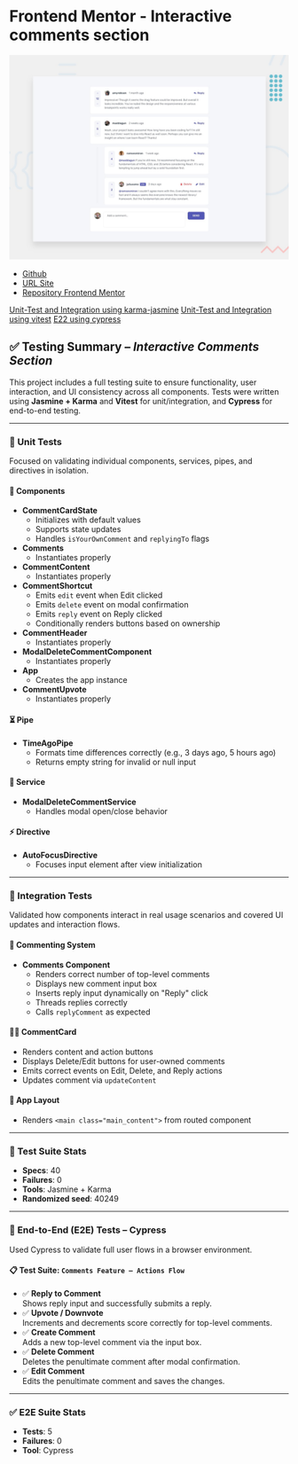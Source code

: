 # Frontend Mentor - Interactive comments section

![Design preview for the Interactive comments section coding challenge](preview.jpg)

* [Github](https://github.com/barriedirk/frontend-mentor-exercise-36-interactive-comments-section)
* [URL Site](https://barriedirk.github.io/frontend-mentor-exercise-36-interactive-comments-section/#/)
* [Repository Frontend Mentor](https://www.frontendmentor.io/profile/barriedirk)

[Unit-Test and Integration using karma-jasmine](test-unit-test-integration-karma.png)
[Unit-Test and Integration using vitest](test-vitest.png)
[E22 using cypress](test-cypress.png)

## ✅ Testing Summary – *Interactive Comments Section*

This project includes a full testing suite to ensure functionality, user interaction, and UI consistency across all components. Tests were written using **Jasmine + Karma** and **Vitest** for unit/integration, and **Cypress** for end-to-end testing.

---

### 🧪 Unit Tests

Focused on validating individual components, services, pipes, and directives in isolation.

#### 🧱 Components
- **CommentCardState**
  - Initializes with default values
  - Supports state updates
  - Handles `isYourOwnComment` and `replyingTo` flags
- **Comments**
  - Instantiates properly
- **CommentContent**
  - Instantiates properly
- **CommentShortcut**
  - Emits `edit` event when Edit clicked
  - Emits `delete` event on modal confirmation
  - Emits `reply` event on Reply clicked
  - Conditionally renders buttons based on ownership
- **CommentHeader**
  - Instantiates properly
- **ModalDeleteCommentComponent**
  - Instantiates properly
- **App**
  - Creates the app instance
- **CommentUpvote**
  - Instantiates properly

#### ⏳ Pipe
- **TimeAgoPipe**
  - Formats time differences correctly (e.g., 3 days ago, 5 hours ago)
  - Returns empty string for invalid or null input

#### 🧰 Service
- **ModalDeleteCommentService**
  - Handles modal open/close behavior

#### ⚡ Directive
- **AutoFocusDirective**
  - Focuses input element after view initialization

---

### 🔗 Integration Tests

Validated how components interact in real usage scenarios and covered UI updates and interaction flows.

#### 💬 Commenting System
- **Comments Component**
  - Renders correct number of top-level comments
  - Displays new comment input box
  - Inserts reply input dynamically on "Reply" click
  - Threads replies correctly
  - Calls `replyComment` as expected

#### 🧑‍💻 CommentCard
- Renders content and action buttons
- Displays Delete/Edit buttons for user-owned comments
- Emits correct events on Edit, Delete, and Reply actions
- Updates comment via `updateContent`

#### 🧭 App Layout
- Renders `<main class="main_content">` from routed component

---

### 🧪 Test Suite Stats

- **Specs**: 40  
- **Failures**: 0  
- **Tools**: Jasmine + Karma  
- **Randomized seed**: 40249

---

### 🚀 End-to-End (E2E) Tests – Cypress

Used Cypress to validate full user flows in a browser environment.

#### 📋 Test Suite: `Comments Feature – Actions Flow`
- ✅ **Reply to Comment**  
  Shows reply input and successfully submits a reply.
- ✅ **Upvote / Downvote**  
  Increments and decrements score correctly for top-level comments.
- ✅ **Create Comment**  
  Adds a new top-level comment via the input box.
- ✅ **Delete Comment**  
  Deletes the penultimate comment after modal confirmation.
- ✅ **Edit Comment**  
  Edits the penultimate comment and saves the changes.

---

### ✅ E2E Suite Stats

- **Tests**: 5  
- **Failures**: 0  
- **Tool**: Cypress
